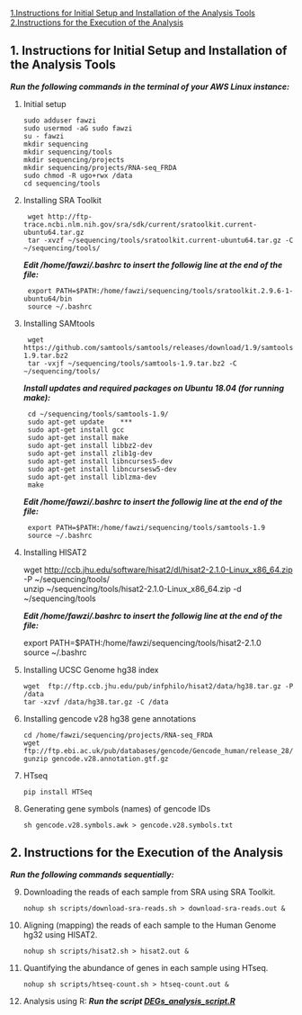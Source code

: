[1.Instructions for Initial Setup and Installation of the Analysis Tools](#a1)  
[2.Instructions for the Execution of the Analysis](#a2)
              


## 1. <a name="a1">Instructions for Initial Setup and Installation of the Analysis Tools</a>
  
  ***Run the following commands in the terminal of your AWS Linux instance:***            

1.  Initial setup

        sudo adduser fawzi  
        sudo usermod -aG sudo fawzi  
        su - fawzi  
        mkdir sequencing  
        mkdir sequencing/tools  
        mkdir sequencing/projects  
        mkdir sequencing/projects/RNA-seq_FRDA  
        sudo chmod -R ugo+rwx /data 
        cd sequencing/tools

2. Installing SRA Toolkit

        wget http://ftp-trace.ncbi.nlm.nih.gov/sra/sdk/current/sratoolkit.current-ubuntu64.tar.gz 
        tar -xvzf ~/sequencing/tools/sratoolkit.current-ubuntu64.tar.gz -C ~/sequencing/tools/ 
        
     ***Edit /home/fawzi/.bashrc to insert the followig line at the end of the file:***     
     
        export PATH=$PATH:/home/fawzi/sequencing/tools/sratoolkit.2.9.6-1-ubuntu64/bin  
        source ~/.bashrc  

3. Installing SAMtools

        wget https://github.com/samtools/samtools/releases/download/1.9/samtools-1.9.tar.bz2   
        tar -vxjf ~/sequencing/tools/samtools-1.9.tar.bz2 -C ~/sequencing/tools/

     ***Install updates and required packages on Ubuntu 18.04 (for running make):***  

  
        cd ~/sequencing/tools/samtools-1.9/ 
        sudo apt-get update    ***
        sudo apt-get install gcc  
        sudo apt-get install make  
        sudo apt-get install libbz2-dev  
        sudo apt-get install zlib1g-dev  
        sudo apt-get install libncurses5-dev  
        sudo apt-get install libncursesw5-dev  
        sudo apt-get install liblzma-dev  
        make  
        
     ***Edit /home/fawzi/.bashrc to insert the followig line at the end of the file:***  
    
        export PATH=$PATH:/home/fawzi/sequencing/tools/samtools-1.9  
        source ~/.bashrc  

4.  Installing HISAT2

       wget http://ccb.jhu.edu/software/hisat2/dl/hisat2-2.1.0-Linux_x86_64.zip -P ~/sequencing/tools/  
       unzip ~/sequencing/tools/hisat2-2.1.0-Linux_x86_64.zip -d ~/sequencing/tools
       
     ***Edit /home/fawzi/.bashrc to insert the followig line at the end of the file:***    
    
       export PATH=$PATH:/home/fawzi/sequencing/tools/hisat2-2.1.0   
       source ~/.bashrc 
       
5. Installing UCSC Genome hg38 index

       wget  ftp://ftp.ccb.jhu.edu/pub/infphilo/hisat2/data/hg38.tar.gz -P /data   
       tar -xzvf /data/hg38.tar.gz -C /data  
 
6. Installing gencode v28 hg38 gene annotations

       cd /home/fawzi/sequencing/projects/RNA-seq_FRDA  
       wget ftp://ftp.ebi.ac.uk/pub/databases/gencode/Gencode_human/release_28/gencode.v28.annotation.gtf.gz  
       gunzip gencode.v28.annotation.gtf.gz  

7. HTseq

       pip install HTSeq
 
8. Generating gene symbols (names) of gencode IDs

       sh gencode.v28.symbols.awk > gencode.v28.symbols.txt

## 2. <a name="a2">Instructions for the Execution of the Analysis</a> 
 
***Run the following commands sequentially:***

9. Downloading the reads of each sample from SRA using SRA Toolkit.

       nohup sh scripts/download-sra-reads.sh > download-sra-reads.out &

9. Aligning (mapping) the reads of each sample to the Human Genome hg32 using HISAT2. 
                                                                     
       nohup sh scripts/hisat2.sh > hisat2.out &

9. Quantifying the abundance of genes in each sample using HTseq.
      
       nohup sh scripts/htseq-count.sh > htseq-count.out &
     
9. Analysis using R:
  ***Run the script [DEGs_analysis_script.R](DEGs_analysis_script.R)***  
